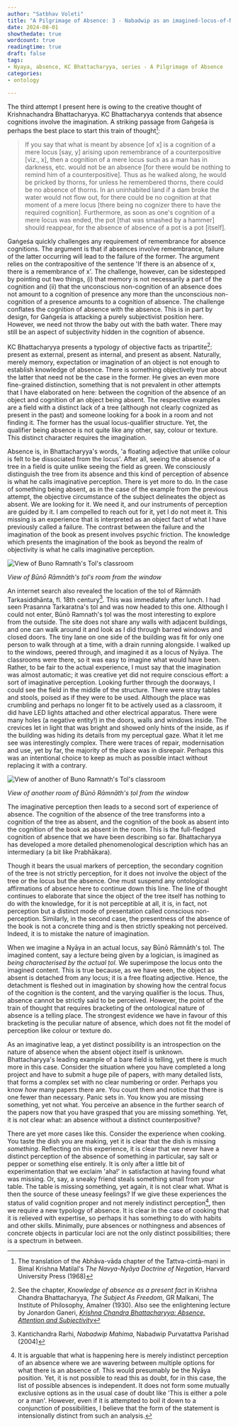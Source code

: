 ```yaml
---
author: "Satbhav Voleti"
title: "A Pilgrimage of Absence: 3 - Nabadwip as an imagined-locus-of-Nyāya"
date: 2024-08-01
showthedate: true
wordcount: true
readingtime: true
draft: false
tags: 
- Nyaya, absence, KC Bhattacharyya, series - A Pilgrimage of Absence
categories:
- ontology
    
--- 
```


The third attempt I present here is owing to the creative thought of Krishnachandra Bhattacharyya. KC Bhattacharyya contends that absence cognitions involve the imagination. A striking passage from Gaṅgeśa is perhaps the best place to start this train of thought[^1]:

> If you say that what is meant by absence \[of x\] is a cognition of a mere locus \[say, y\] arising upon remembrance of a counterpositive \[viz., x\], then a cognition of a mere locus such as a man has in darkness, etc. would not be an absence \[for there would be nothing to remind him of a counterpositive\]. Thus as he walked along, he would be pricked by thorns, for unless he remembered thorns, there could be no absence of thorns. In an uninhabited land if a dam broke the water would not flow out, for there could be no cognition at that moment of a mere locus \[there being no cognizer there to have the required cognition\]. Furthermore, as soon as one's cognition of a mere locus was ended, the pot \[that was smashed by a hammer\] should reappear, for the absence of absence of a pot is a pot \[itself\].

Gaṅgeśa quickly challenges any requirement of remembrance for absence cognitions. The argument is that if absences involve remembrance, failure of the latter occurring will lead to the failure of the former. The argument relies on the contrapositive of the sentence 'If there is an absence of x, there is a remembrance of x'. The challenge, however, can be sidestepped by pointing out two things, (i) that memory is not necessarily a part of the cognition and (ii) that the unconscious non-cognition of an absence does not amount to a cognition of presence any more than the unconscious non-cognition of a presence amounts to a cognition of absence. The challenge conflates the cognition of absence with the absence. This is in part by design, for Gaṅgeśa is attacking a purely subjectivist position here. However, we need not throw the baby out with the bath water. There may still be an aspect of subjectivity hidden in the cognition of absence.  

KC Bhattacharyya presents a typology of objective facts as tripartite[^2]: present as external, present as internal, and present as absent. Naturally, merely memory, expectation or imagination of an object is not enough to establish knowledge of absence. There is something objectively true about the latter that need not be the case in the former. He gives an even more fine-grained distinction, something that is not prevalent in other attempts that I have elaborated on here: between the cognition of the absence of an object and cognition of an object being absent. The respective examples are a field with a distinct lack of a tree (although not clearly cognized as present in the past) and someone looking for a book in a room and not finding it. The former has the usual locus-qualifier structure. Yet, the qualifier being absence is not quite like any other, say, colour or texture. This distinct character requires the imagination. 

Absence is, in Bhattacharyya's words, 'a floating adjective that unlike colour is felt to be dissociated from the locus'. After all, seeing the absence of a tree in a field is quite unlike seeing the field as green. We consciously distinguish the tree from its absence and this kind of perception of absence is what he calls imaginative perception. There is yet more to do. In the case of something being absent, as in the case of the example from the previous attempt, the objective circumstance of the subject delineates the object as absent. We are looking for it. We need it, and our instruments of perception are guided by it. I am compelled to reach out for it, yet I do not meet it. This missing is an experience that is interpreted as an object fact of what I have previously called a failure. The contrast between the failure and the imagination of the book as present involves psychic friction. The knowledge which presents the imagination of the book as beyond the realm of objectivity is what he calls imaginative perception. 

![View of Buno Ramnath's Tol's classroom](../../images/Buno%20Ramnath%20Tol%20-%203.jpg)

*View of Būnō Rāmnāth's ṭol's room from the window*

An internet search also revealed the location of the tol of Rāmnāth Tarkasiddhānta, fl. 18th century[^3]. This was immediately after lunch. I had seen Prasanna Tarkaratna's ṭol and was now headed to this one. Although I could not enter, Būnō Ramnath's ṭol was the most interesting to explore from the outside. The site does not share any walls with adjacent buildings, and one can walk around it and look as I did through barred windows and closed doors. The tiny lane on one side of the building was fit for only one person to walk through at a time, with a drain running alongside. I walked up to the windows, peered through, and imagined it as a locus of Nyāya. The classrooms were there, so it was easy to imagine what would have been. Rather, to be fair to the actual experience, I must say that the imagination was almost automatic; it was creative yet did not require conscious effort: a sort of imaginative perception. Looking further through the doorways, I could see the field in the middle of the structure. There were stray tables and stools, poised as if they were to be used. Although the place was crumbling and perhaps no longer fit to be actively used as a classroom, it did have LED lights attached and other electrical apparatus. There were many holes (a negative entity!) in the doors, walls and windows inside. The crevices let in light that was bright and showed only hints of the inside, as if the building was hiding its details from my perceptual gaze. What it let me see was interestingly complex. There were traces of repair, modernisation and use, yet by far, the majority of the place was in disrepair. Perhaps this was an intentional choice to keep as much as possible intact without replacing it with a contrary. 

![View of another of Buno Ramnath's Tol's classroom](../../images/Buno%20Ramnath%20Tol%20-%204.jpg)

*View of another room of Būnō Rāmnāth's ṭol from the window*

The imaginative perception then leads to a second sort of experience of absence. The cognition of the absence of the tree transforms into a cognition of the tree as absent, and the cognition of the book as absent into the cognition of the book as absent in the room. This is the full-fledged cognition of absence that we have been describing so far. Bhattacharyya has developed a more detailed phenomenological description which has an intermediary (a bit like Prabhākara). 

Though it bears the usual markers of perception, the secondary cognition of the tree is not strictly perception, for it does not involve the object of the tree or the locus but the absence. One must suspend any ontological affirmations of absence here to continue down this line. The line of thought continues to elaborate that since the object of the tree itself has nothing to do with the knowledge, for it is not perceptible at all, it is, in fact, not perception but a distinct mode of presentation called conscious non-perception. Similarly, in the second case, the presentness of the absence of the book is not a concrete thing and is then strictly speaking not perceived. Indeed, it is to mistake the nature of imagination. 

When we imagine a Nyāya in an actual locus, say Būnō Rāmnāth's ṭol. The imagined content, say a lecture being given by a logician, is imagined as *being characterised by the actual ṭol*. We superimpose the locus onto the imagined content. This is true because, as we have seen, the object as absent is detached from any locus; it is a free floating adjective. Hence, the detachment is fleshed out in imagination by showing how the central focus of the cognition is the content, and the varying qualifier is the locus. Thus, absence cannot be strictly said to be perceived. However, the point of the train of thought that requires bracketing of the ontological nature of absence is a telling place. The strongest evidence we have in favour of this bracketing is the peculiar nature of absence, which does not fit the model of perception like colour or texture do. 

As an imaginative leap, a yet distinct possibility is an introspection on the nature of absence when the absent object itself is unknown. Bhattacharyya's leading example of a bare field is telling, yet there is much more in this case. Consider the situation where you have completed a long project and have to submit a huge pile of papers, with many detailed lists, that forms a complex set with no clear numbering or order. Perhaps you know *how* many papers there are. You count them and notice that there is one fewer than necessary. Panic sets in. You know you are missing something, yet not what. You perceive an absence in the further search of the papers now that you have grasped that you are missing something. Yet, it is not clear what: an absence without a distinct counterpositive? 

There are yet more cases like this. Consider the experience when cooking. You taste the dish you are making, yet it is clear that the dish is missing *something*. Reflecting on this experience, it is clear that we never have a distinct perception of the absence of something in particular, say salt or pepper or something else entirely. It is only after a little bit of experimentation that we exclaim 'aha!' in satisfaction at having found what was missing. Or, say, a sneaky friend steals something small from your table. The table is missing something, yet again, it is not clear what. What is then the source of these uneasy feelings? If we give these experiences the status of valid cognition proper and not merely indistinct perception[^4], then we require a new typology of absence. It is clear in the case of cooking that it is relieved with expertise, so perhaps it has something to do with habits and other skills. Minimally, pure absences or nothingness and absences of concrete objects in particular loci are not the only distinct possibilities; there is a spectrum in between. 

[^1]: The translation of the Abhāva-vāda chapter of the Tattva-cintā-maṇi in Bimal Krishna Matilal's *The Navya-Nyāya Doctrine of Negation*, Harvard University Press (1968) 
[^2]: See the chapter, *Knowledge of absence as a present fact* in Krishna Chandra Bhattacharyya, *The Subject As Freedom*, GR Malkani, The Institute of Philosophy, Amalner (1930). Also see the enlightening lecture by Jonardon Ganeri, [*Krishna Chandra Bhattacharyya: Absence, Attention and Subjectivity*](https://www.youtube.com/watch?v=5DXI_mMLi9o)
[^3]: Kantichandra Rarhi, *Nabadwip Mahima*, Nabadwip Purvatattva Parishad (2004)
[^4]: It is arguable that what is happening here is merely indistinct perception of an absence where we are wavering between multiple options for what there is an absence of. This would presumably be the Nyāya position. Yet, it is not possible to read this as doubt, for in this case, the list of possible absences is independent. It does not form some mutually exclusive options as in the usual case of doubt like 'This is either a pole or a man'. However, even if it is attempted to boil it down to a conjunction of possibilities, I believe that the form of the statement is intensionally distinct from such an analysis.
